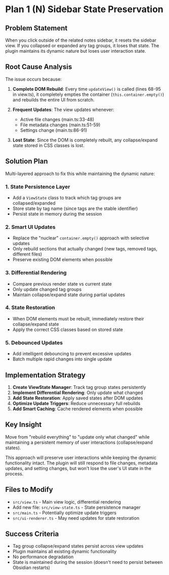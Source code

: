 # Plan 1 (N) Sidebar State Preservation

## Problem Statement

When you click outside of the related notes sidebar, it resets the sidebar view. If you collapsed or expanded any tag groups, it loses that state. The plugin maintains its dynamic nature but loses user interaction state.

## Root Cause Analysis

The issue occurs because:

1. **Complete DOM Rebuild**: Every time `updateView()` is called (lines 68-95 in view.ts), it completely empties the container (`this.container.empty()`) and rebuilds the entire UI from scratch.

2. **Frequent Updates**: The view updates whenever:
   - Active file changes (main.ts:33-48)
   - File metadata changes (main.ts:51-59) 
   - Settings change (main.ts:86-91)

3. **Lost State**: Since the DOM is completely rebuilt, any collapse/expand state stored in CSS classes is lost.

## Solution Plan

Multi-layered approach to fix this while maintaining the dynamic nature:

### 1. **State Persistence Layer**
- Add a `ViewState` class to track which tag groups are collapsed/expanded
- Store state by tag name (since tags are the stable identifier)
- Persist state in memory during the session

### 2. **Smart UI Updates**
- Replace the "nuclear" `container.empty()` approach with selective updates
- Only rebuild sections that actually changed (new tags, removed tags, different files)
- Preserve existing DOM elements when possible

### 3. **Differential Rendering**
- Compare previous render state vs current state
- Only update changed tag groups
- Maintain collapse/expand state during partial updates

### 4. **State Restoration**
- When DOM elements must be rebuilt, immediately restore their collapse/expand state
- Apply the correct CSS classes based on stored state

### 5. **Debounced Updates**
- Add intelligent debouncing to prevent excessive updates
- Batch multiple rapid changes into single update

## Implementation Strategy

1. **Create ViewState Manager**: Track tag group states persistently
2. **Implement Differential Rendering**: Only update what changed
3. **Add State Restoration**: Apply saved states after DOM updates
4. **Optimize Update Triggers**: Reduce unnecessary full rebuilds
5. **Add Smart Caching**: Cache rendered elements when possible

## Key Insight

Move from "rebuild everything" to "update only what changed" while maintaining a persistent memory of user interactions (collapse/expand states).

This approach will preserve user interactions while keeping the dynamic functionality intact. The plugin will still respond to file changes, metadata updates, and setting changes, but won't lose the user's UI state in the process.

## Files to Modify

- `src/view.ts` - Main view logic, differential rendering
- Add new file: `src/view-state.ts` - State persistence manager
- `src/main.ts` - Potentially optimize update triggers
- `src/ui-renderer.ts` - May need updates for state restoration

## Success Criteria

- Tag group collapse/expand states persist across view updates
- Plugin maintains all existing dynamic functionality
- No performance degradation
- State is maintained during the session (doesn't need to persist between Obsidian restarts)